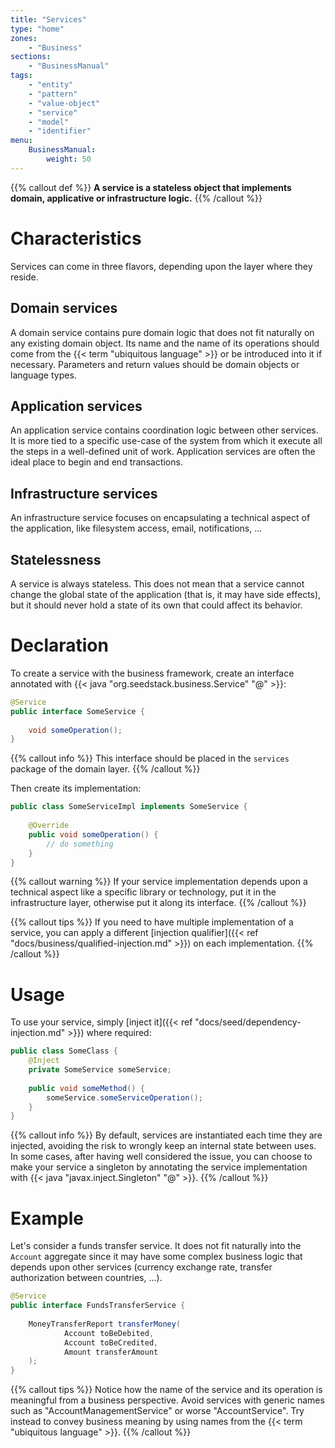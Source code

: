 ```yaml
---
title: "Services"
type: "home"
zones:
    - "Business"
sections:
    - "BusinessManual"
tags:
    - "entity"
    - "pattern"
    - "value-object"
    - "service"
    - "model"
    - "identifier"
menu:
    BusinessManual:
        weight: 50
---
```


{{% callout def %}}
**A service is a stateless object that implements domain, applicative or infrastructure logic.**
{{% /callout %}}

# Characteristics

Services can come in three flavors, depending upon the layer where they reside.

## Domain services

A domain service contains pure domain logic that does not fit naturally on any existing domain object. Its name and the name 
of its operations should come from the {{< term "ubiquitous language" >}} or be introduced into it if necessary. 
Parameters and return values should be domain objects or language types.

## Application services

An application service contains coordination logic between other services. It is more tied to a specific use-case 
of the system from which it execute all the steps in a well-defined unit of work. Application services are often the 
ideal place to begin and end transactions.

## Infrastructure services

An infrastructure service focuses on encapsulating a technical aspect of the application, like filesystem access, 
email, notifications, ...   

## Statelessness

A service is always stateless. This does not mean that a service cannot change the global state of the application
(that is, it may have side effects), but it should never hold a state of its own that could affect its behavior.

# Declaration

To create a service with the business framework, create an interface annotated with {{< java "org.seedstack.business.Service" "@" >}}:

```java
@Service
public interface SomeService {
    
    void someOperation();
}
```

{{% callout info %}}
This interface should be placed in the `services` package of the domain layer.
{{% /callout %}}

Then create its implementation:

```java
public class SomeServiceImpl implements SomeService {
    
    @Override
    public void someOperation() {
        // do something        
    }
}
```

{{% callout warning %}}
If your service implementation depends upon a technical aspect like a specific library or technology, put it in the 
infrastructure layer, otherwise put it along its interface.
{{% /callout %}}

{{% callout tips %}}
If you need to have multiple implementation of a service, you can apply a different [injection qualifier]({{< ref "docs/business/qualified-injection.md" >}}) 
on each implementation. 
{{% /callout %}}

# Usage

To use your service, simply [inject it]({{< ref "docs/seed/dependency-injection.md" >}}) where required: 

```java
public class SomeClass {
    @Inject
    private SomeService someService;
    
    public void someMethod() {
        someService.someServiceOperation();        
    }
}
```

{{% callout info %}}
By default, services are instantiated each time they are injected, avoiding the risk to wrongly keep an internal state 
between uses. In some cases, after having well considered the issue, you can choose to make your service a singleton by
annotating the service implementation with {{< java "javax.inject.Singleton" "@" >}}.
{{% /callout %}}

# Example

Let's consider a funds transfer service. It does not fit naturally into the `Account` aggregate since it may have some complex
business logic that depends upon other services (currency exchange rate, transfer authorization between countries, ...).

```java
@Service
public interface FundsTransferService {
    
    MoneyTransferReport transferMoney(
            Account toBeDebited,
            Account toBeCredited,
            Amount transferAmount
    );
}
```

{{% callout tips %}}
Notice how the name of the service and its operation is meaningful from a business perspective. Avoid services with generic 
names such as "AccountManagementService" or worse "AccountService". Try instead to convey business meaning by using names
from the {{< term "ubiquitous language" >}}.
{{% /callout %}}
